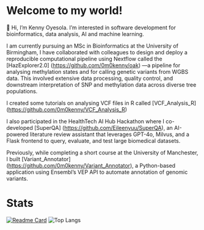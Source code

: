 # Welcome to my world!

👋 Hi, I’m Kenny Oyesola. I’m interested in software development for bioinformatics, data analysis, AI and machine learning.


I am currently pursuing an MSc in Bioinformatics at the University of Birmingham, I have collaborated with colleagues to design and deploy a reproducible computational pipeline using Nextflow called the [HazExplorer2.0] (https://github.com/0m0kenny/oak) —a pipeline for analysing methylation states and for calling genetic variants from WGBS data. This involved extensive data processing, quality control, and downstream interpretation of SNP and methylation data across diverse tree populations.

I created some tutorials on analysing VCF files in R called [VCF_Analysis_R] (https://github.com/0m0kenny/VCF_Analysis_R)

I also participated in the HealthTech AI Hub Hackathon where I co-developed [SuperQA] (https://github.com/Eileenyuu/SuperQA), an AI-powered literature review assistant that leverages GPT-4o, Milvus, and a Flask frontend to query, evaluate, and test large biomedical datasets. 

Previously, while completing a short course at the University of Manchester, I built [Variant_Annotator] (https://github.com/0m0kenny/Variant_Annotator), a Python-based application using Ensembl’s VEP API to automate annotation of genomic variants. 



# Stats


[![Readme Card](https://github-readme-stats-beta-six-93.vercel.app/api?username=0m0kenny&repo=github-readme-stats)](https://github.com/0m0kenny/github-readme-stats)
![Top Langs](https://github-readme-stats-beta-six-93.vercel.app/api/top-langs?username=0m0kenny&langs_count=8&layout=compact)



<!---
0m0kenny/0m0kenny is a ✨ special ✨ repository because its `README.md` (this file) appears on your GitHub profile.
You can click the Preview link to take a look at your changes.
--->
